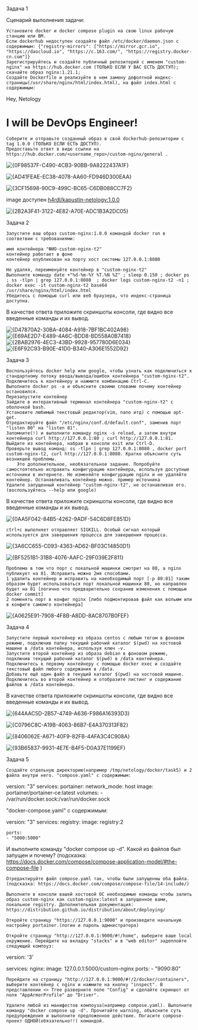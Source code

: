 
Задача 1

Сценарий выполнения задачи:

    Установите docker и docker compose plugin на свою linux рабочую станцию или ВМ.
    Если dockerhub недоступен создайте файл /etc/docker/daemon.json с содержимым: {"registry-mirrors": ["https://mirror.gcr.io", "https://daocloud.io", "https://c.163.com/", "https://registry.docker-cn.com"]}
    Зарегистрируйтесь и создайте публичный репозиторий с именем "custom-nginx" на https://hub.docker.com (ТОЛЬКО ЕСЛИ У ВАС ЕСТЬ ДОСТУП);
    скачайте образ nginx:1.21.1;
    Создайте Dockerfile и реализуйте в нем замену дефолтной индекс-страницы(/usr/share/nginx/html/index.html), на файл index.html с содержимым:

<html>
<head>
Hey, Netology
</head>
<body>
<h1>I will be DevOps Engineer!</h1>
</body>
</html>

    Соберите и отправьте созданный образ в свой dockerhub-репозитории c tag 1.0.0 (ТОЛЬКО ЕСЛИ ЕСТЬ ДОСТУП).
    Предоставьте ответ в виде ссылки на https://hub.docker.com/<username_repo>/custom-nginx/general .

![{0F98537F-C490-4CB3-90BB-9A8222437A1F}](https://github.com/user-attachments/assets/7eb47bc5-664d-4862-90a9-0f15e6c79ec7)

![{AD41FEAE-EC38-4078-AA60-FD946D300EAA}](https://github.com/user-attachments/assets/bca8cb68-198a-484f-a7dc-d3c289740515)

![{3CF15698-90C9-499C-BC65-C6DB088CC7F2}](https://github.com/user-attachments/assets/1bb974d0-d9fe-4feb-b998-237184f9b59f)


image доступен [h4rdl/kapustin-netology:1.0.0](https://hub.docker.com/repository/docker/h4rdl/kapustin-netology/general)

![{2B2A3F41-3122-4E82-A70E-ADC1B3A2DC05}](https://github.com/user-attachments/assets/e24ddff3-fc93-4a77-93fc-2caa2b5a818b)

Задача 2

    Запустите ваш образ custom-nginx:1.0.0 командой docker run в соответвии с требованиями:

    имя контейнера "ФИО-custom-nginx-t2"
    контейнер работает в фоне
    контейнер опубликован на порту хост системы 127.0.0.1:8080

    Не удаляя, переименуйте контейнер в "custom-nginx-t2"
    Выполните команду date +"%d-%m-%Y %T.%N %Z" ; sleep 0.150 ; docker ps ; ss -tlpn | grep 127.0.0.1:8080  ; docker logs custom-nginx-t2 -n1 ; docker exec -it custom-nginx-t2 base64 /usr/share/nginx/html/index.html
    Убедитесь с помощью curl или веб браузера, что индекс-страница доступна.

В качестве ответа приложите скриншоты консоли, где видно все введенные команды и их вывод.

![{D47870A2-30BA-4084-A918-7BF1BC402A98}](https://github.com/user-attachments/assets/61d3780c-aff9-44e4-b308-6ca50cec6822)
![{E69AE2D7-E489-4A6C-BDD8-BD558A0B7418}](https://github.com/user-attachments/assets/4787d9ee-f904-4015-9f1a-49e0e5a4e3d0)
![{2BAB2976-4EC3-43BD-9928-957780D6E034}](https://github.com/user-attachments/assets/45b71002-0b4f-4e52-a805-e4981ae126f4)
![{E6F92C93-B90E-41D0-B340-A306E1552D92}](https://github.com/user-attachments/assets/23053a0f-2c5a-40b5-a4d8-6b31ee8bf2e4)

Задача 3

    Воспользуйтесь docker help или google, чтобы узнать как подключиться к стандартному потоку ввода/вывода/ошибок контейнера "custom-nginx-t2".
    Подключитесь к контейнеру и нажмите комбинацию Ctrl-C.
    Выполните docker ps -a и объясните своими словами почему контейнер остановился.
    Перезапустите контейнер
    Зайдите в интерактивный терминал контейнера "custom-nginx-t2" с оболочкой bash.
    Установите любимый текстовый редактор(vim, nano итд) с помощью apt-get.
    Отредактируйте файл "/etc/nginx/conf.d/default.conf", заменив порт "listen 80" на "listen 81".
    Запомните(!) и выполните команду nginx -s reload, а затем внутри контейнера curl http://127.0.0.1:80 ; curl http://127.0.0.1:81.
    Выйдите из контейнера, набрав в консоли exit или Ctrl-D.
    Проверьте вывод команд: ss -tlpn | grep 127.0.0.1:8080 , docker port custom-nginx-t2, curl http://127.0.0.1:8080. Кратко объясните суть возникшей проблемы.
        Это дополнительное, необязательное задание. Попробуйте самостоятельно исправить конфигурацию контейнера, используя доступные источники в интернете. Не изменяйте конфигурацию nginx и не удаляйте контейнер. Останавливать контейнер можно. пример источника
    Удалите запущенный контейнер "custom-nginx-t2", не останавливая его.(воспользуйтесь --help или google)

В качестве ответа приложите скриншоты консоли, где видно все введенные команды и их вывод.

![{0AA5F042-84B5-4262-9ADF-54C6D8FE851D}](https://github.com/user-attachments/assets/3ea8e6f5-1036-4d52-a38d-530a819c9758)

    ctrl+c выполняет отправляет SIGKILL. Особый сигнал который используется для завершения процесса для завершения процесса.
    
![{3A6CC655-C093-4363-AD62-BF03C14850D1}](https://github.com/user-attachments/assets/9206e6d2-f3dc-4f18-88d8-35b6c0e5935c)

![{BF5251B1-31B8-4076-AAFC-29F039E2F811}](https://github.com/user-attachments/assets/f8d6f547-abeb-460d-8f7b-7acfd99649dc)

    Проблема в том что порт с локальной машинки смотрит на 80, а nginx публикует на 81. Исправить можно 2мя способами. 
    1 удалить контейнер и исправить на наеобходимый порт [-p 80:81] таким образом будет использоваться порт локальной машинки 80, но направлен будет на 81 [логично что предварительно сохранив изменения с помощью docker commit]
    2 поменять порт в конфиг nginx [либо подмонтировав файл как вольюм или в конфиге самомго контейнера]
    
    

![{A0625E91-7908-4F8B-A8DD-8AC8707B0FEF}](https://github.com/user-attachments/assets/b44026fc-d414-48a5-af13-73f8fe990f07)

   


Задача 4

    Запустите первый контейнер из образа centos c любым тегом в фоновом режиме, подключив папку текущий рабочий каталог $(pwd) на хостовой машине в /data контейнера, используя ключ -v.
    Запустите второй контейнер из образа debian в фоновом режиме, подключив текущий рабочий каталог $(pwd) в /data контейнера.
    Подключитесь к первому контейнеру с помощью docker exec и создайте текстовый файл любого содержания в /data.
    Добавьте ещё один файл в текущий каталог $(pwd) на хостовой машине.
    Подключитесь во второй контейнер и отобразите листинг и содержание файлов в /data контейнера.

В качестве ответа приложите скриншоты консоли, где видно все введенные команды и их вывод.

![{644AAC5D-2B57-4749-A636-F986A16393D3}](https://github.com/user-attachments/assets/e8deadd7-e027-409f-95d8-0fc5d432bbf4)


![{C0796C8C-A19B-4063-86B7-E4A370313F82}](https://github.com/user-attachments/assets/25d34b4d-e510-4333-93e2-fa6a5d3fbdae)


![{8406062E-A671-40F9-82FB-4AFA3C4C908A}](https://github.com/user-attachments/assets/3cdf9ff8-2a58-4dd6-907e-a8737f49a0f5)


![{93B65837-9931-4E7E-B4F5-D0A37E1199EF}](https://github.com/user-attachments/assets/fcfa8386-efe7-4506-bdcb-c772576a44c7)



Задача 5

    Создайте отдельную директорию(например /tmp/netology/docker/task5) и 2 файла внутри него. "compose.yaml" с содержимым:

version: "3"
services:
  portainer:
    network_mode: host
    image: portainer/portainer-ce:latest
    volumes:
      - /var/run/docker.sock:/var/run/docker.sock

"docker-compose.yaml" с содержимым:

version: "3"
services:
  registry:
    image: registry:2

    ports:
    - "5000:5000"

И выполните команду "docker compose up -d". Какой из файлов был запущен и почему? (подсказка: https://docs.docker.com/compose/compose-application-model/#the-compose-file )

    Отредактируйте файл compose.yaml так, чтобы были запущенны оба файла. (подсказка: https://docs.docker.com/compose/compose-file/14-include/)

    Выполните в консоли вашей хостовой ОС необходимые команды чтобы залить образ custom-nginx как custom-nginx:latest в запущенное вами, локальное registry. Дополнительная документация: https://distribution.github.io/distribution/about/deploying/

    Откройте страницу "https://127.0.0.1:9000" и произведите начальную настройку portainer.(логин и пароль адмнистратора)

    Откройте страницу "http://127.0.0.1:9000/#!/home", выберите ваше local окружение. Перейдите на вкладку "stacks" и в "web editor" задеплойте следующий компоуз:

version: '3'

services:
  nginx:
    image: 127.0.0.1:5000/custom-nginx
    ports:
      - "9090:80"

    Перейдите на страницу "http://127.0.0.1:9000/#!/2/docker/containers", выберите контейнер с nginx и нажмите на кнопку "inspect". В представлении <> Tree разверните поле "Config" и сделайте скриншот от поля "AppArmorProfile" до "Driver".

    Удалите любой из манифестов компоуза(например compose.yaml). Выполните команду "docker compose up -d". Прочитайте warning, объясните суть предупреждения и выполните предложенное действие. Погасите compose-проект ОДНОЙ(обязательно!!) командой.
